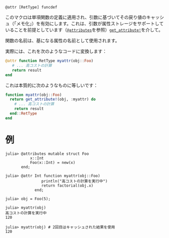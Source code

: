 ```
@attr [RetType] funcdef
```

このマクロは単項関数の定義に適用され、引数に基づいてその戻り値のキャッシュ（「メモ化」）を有効にします。これは、引数が属性ストレージをサポートしていることを前提としています（[`@attributes`](@ref)を参照）[`get_attribute!`](@ref)を介して。

関数の名前は、基になる属性の名前として使用されます。

実際には、これを次のようなコードに変換します：

```julia
@attr function RetType myattr(obj::Foo)
   # ... 高コストの計算
   return result
end
```

これは本質的に次のようなものに等しいです：

```julia
function myattr(obj::Foo)
  return get_attribute!(obj, :myattr) do
    # ... 高コストの計算
    return result
  end::RetType
end
```

# 例

```jldoctest; setup = :(using AbstractAlgebra)
julia> @attributes mutable struct Foo
           x::Int
           Foo(x::Int) = new(x)
       end;

julia> @attr Int function myattr(obj::Foo)
                println("高コストの計算を実行中")
                return factorial(obj.x)
             end;

julia> obj = Foo(5);

julia> myattr(obj)
高コストの計算を実行中
120

julia> myattr(obj) # 2回目はキャッシュされた結果を使用
120

```
